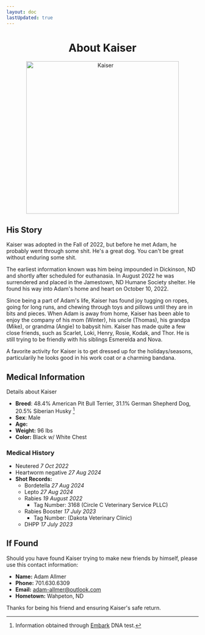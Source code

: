 ```yaml
---
layout: doc
lastUpdated: true
---
```


# <center>About Kaiser</center>

<center><img src="/kaiser_img01.jpg" alt="Kaiser" style="width: 400px;"/></center>

## His Story
Kaiser was adopted in the Fall of 2022, but before he met Adam, he probably went through some shit.
He's a great dog.
You can't be great without enduring some shit.

The earliest information known was him being impounded in Dickinson, ND and shortly after scheduled for euthanasia.
In August 2022 he was surrendered and placed in the Jamestown, ND Humane Society shelter.
He found his way into Adam's home and heart on October 10, 2022.

Since being a part of Adam's life, Kaiser has found joy tugging on ropes, going for long runs, and chewing through toys and pillows until they
are in bits and pieces.
When Adam is away from home, Kaiser has been able to enjoy the company of his mom (Winter), his uncle (Thomas), his grandpa (Mike), or grandma (Angie) to babysit him.
Kaiser has made quite a few close friends, such as Scarlet, Loki, Henry, Rosie, Kodak, and Thor. He is still trying to be friendly with his siblings Esmerelda and Nova.

A favorite activity for Kaiser is to get dressed up for the holidays/seasons, particularily he looks good in his work coat or a charming bandana.

## Medical Information
Details about Kaiser
  - **Breed**: 48.4% American Pit Bull Terrier, 31.1% German Shepherd Dog, 20.5% Siberian Husky [^1]
  - **Sex**: Male
  - **Age:** <KaiserAge />
  - **Weight:** 96 lbs
  - **Color:** Black w/ White Chest

### Medical History
  - Neutered *7 Oct 2022*
  - Heartworm negative *27 Aug 2024*
  - **Shot Records:**
    - Bordetella *27 Aug 2024*
    - Lepto *27 Aug 2024*
    - Rabies *19 August 2022*
      - Tag Number: 3168 (Circle C Veterinary Service PLLC)
    - Rabies Booster *17 July 2023*
      - Tag Number: (Dakota Veterinary Clinic)
    - DHPP *17 July 2023*

## If Found
Should you have found Kaiser trying to make new friends by himself, please use this contact information:

- **Name:** Adam Allmer
- **Phone:** 701.630.6309
- **Email:** adam-allmer@outlook.com
- **Hometown:** Wahpeton, ND

Thanks for being his friend and ensuring Kaiser's safe return.

[^1]: Information obtained through [Embark](http://embk.me/kaiser323?utm_campaign=cns_ref_dog_pub_profile&utm_medium=other&utm_source=embark) DNA test. 
